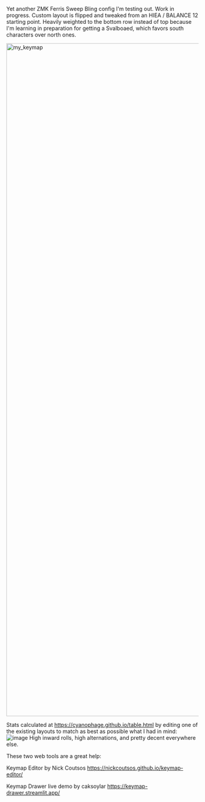 Yet another ZMK Ferris Sweep Bling config I'm testing out. Work in progress. Custom layout is flipped and tweaked from an HIEA / BALANCE 12 starting point. Heavily weighted to the bottom row instead of top because I'm learning in preparation for getting a Svalboaed, which favors south characters over north ones.

<img width="915" height="1764" alt="my_keymap" src="https://github.com/user-attachments/assets/0ca941d6-055d-4680-b286-cd70cc9a55cb" />

Stats calculated at https://cyanophage.github.io/table.html by editing one of the existing layouts to match as best as possible what I had in mind:
![image](https://github.com/user-attachments/assets/691543a7-a71a-4521-a8b7-16ca223c0758)
High inward rolls, high alternations, and pretty decent everywhere else.

These two web tools are a great help:

Keymap Editor by Nick Coutsos https://nickcoutsos.github.io/keymap-editor/

Keymap Drawer live demo by caksoylar https://keymap-drawer.streamlit.app/
